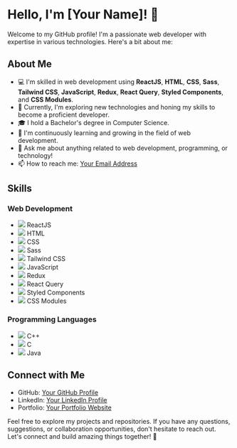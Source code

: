 # Hello, I'm [Your Name]! 👋

Welcome to my GitHub profile! I'm a passionate web developer with expertise in various technologies. Here's a bit about me:

## About Me

- 💻 I'm skilled in web development using **ReactJS**, **HTML**, **CSS**, **Sass**, **Tailwind CSS**, **JavaScript**, **Redux**, **React Query**, **Styled Components**, and **CSS Modules**.
- 🚀 Currently, I'm exploring new technologies and honing my skills to become a proficient developer.
- 🎓 I hold a Bachelor's degree in Computer Science.
- 🌱 I'm continuously learning and growing in the field of web development.
- 💬 Ask me about anything related to web development, programming, or technology!
- 📫 How to reach me: [Your Email Address](mailto:youremail@example.com)

## Skills

### Web Development
- <img src="https://img.icons8.com/color/48/000000/react-native.png"/> ReactJS
- <img src="https://img.icons8.com/color/48/000000/html-5.png"/> HTML
- <img src="https://img.icons8.com/color/48/000000/css3.png"/> CSS
- <img src="https://img.icons8.com/color/48/000000/sass.png"/> Sass
- <img src="https://img.icons8.com/color/48/000000/tailwind-css.png"/> Tailwind CSS
- <img src="https://img.icons8.com/color/48/000000/javascript.png"/> JavaScript
- <img src="https://img.icons8.com/color/48/000000/redux.png"/> Redux
- <img src="https://img.icons8.com/color/48/000000/react-native.png"/> React Query
- <img src="https://img.icons8.com/color/48/000000/styled-components.png"/> Styled Components
- <img src="https://img.icons8.com/color/48/000000/css-modules.png"/> CSS Modules

### Programming Languages
- <img src="https://img.icons8.com/color/48/000000/c-plus-plus-logo.png"/> C++
- <img src="https://img.icons8.com/color/48/000000/c-programming.png"/> C
- <img src="https://img.icons8.com/color/48/000000/java-coffee-cup-logo.png"/> Java

## Connect with Me

- GitHub: [Your GitHub Profile](https://github.com/yourusername)
- LinkedIn: [Your LinkedIn Profile](https://www.linkedin.com/in/yourprofile)
- Portfolio: [Your Portfolio Website](https://www.yourportfolio.com)

Feel free to explore my projects and repositories. If you have any questions, suggestions, or collaboration opportunities, don't hesitate to reach out. Let's connect and build amazing things together! 🚀
